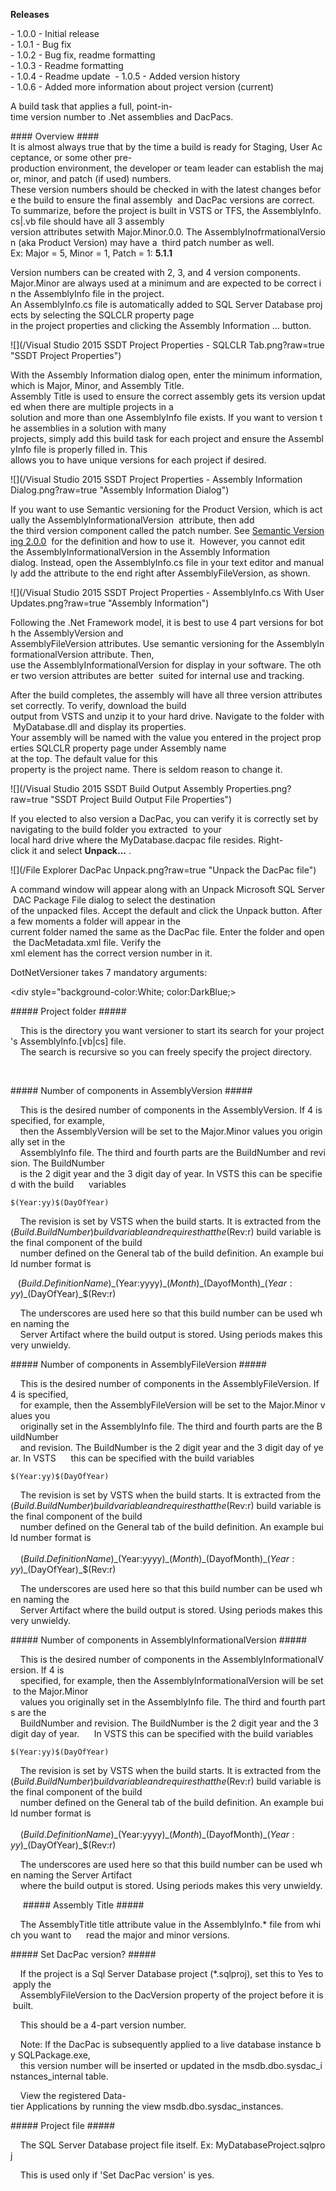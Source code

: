 <b>Releases</b>
 
- 1.0.0 - Initial release  
- 1.0.1 - Bug fix  
- 1.0.2 - Bug fix, readme formatting  
- 1.0.3 - Readme formatting  
- 1.0.4 - Readme update  
- 1.0.5 - Added version history  
- 1.0.6 - Added more information about project version (current)  
 
A build task that applies a full, point-in-time version number to .Net assemblies and DacPacs.
 
#### Overview ####
It is almost always true that by the time a build is ready for Staging, User Acceptance, or some other pre-production environment, the developer or team leader can establish the major, minor, and patch (if used) numbers.  These version numbers should be checked in with the latest changes before the build to ensure the final assembly  and DacPac versions are correct.  
To summarize, before the project is built in VSTS or TFS, the AssemblyInfo.cs|.vb file should have all 3 assembly  version attributes setwith Major.Minor.0.0. The AssemblyInofrmationalVersion (aka Product Version) may have a  third patch number as well.   
Ex: Major = 5, Minor = 1, Patch = 1: <b>5.1.1</b>

Version numbers can be created with 2, 3, and 4 version components.  
Major.Minor are always used at a minimum and are expected to be correct in the AssemblyInfo file in the project. 
An AssemblyInfo.cs file is automatically added to SQL Server Database projects by selecting the SQLCLR property page 
in the project properties and clicking the Assembly Information ... button.

![](/Visual Studio 2015 SSDT Project Properties - SQLCLR Tab.png?raw=true "SSDT Project Properties")

 
With the Assembly Information dialog open, enter the minimum information, which is Major, Minor, and Assembly Title. 
Assembly Title is used to ensure the correct assembly gets its version updated when there are multiple projects in a 
solution and more than one AssemblyInfo file exists. If you want to version the assemblies in a solution with many 
projects, simply add this build task for each project and ensure the AssemblyInfo file is properly filled in. This 
allows you to have unique versions for each project if desired.  

![](/Visual Studio 2015 SSDT Project Properties - Assembly Information Dialog.png?raw=true "Assembly Information Dialog")
 
If you want to use Semantic versioning for the Product Version, which is actually the AssemblyInformationalVersion 
attribute, then add  the third version component called the patch number. See [Semantic Versioning 2.0.0](http://semver.org/) 
for the definition and how to use it. 
However, you cannot edit the AssemblyInformationalVersion in the Assembly Information 
dialog. Instead, open the AssemblyInfo.cs file in your text editor and manually add the attribute to the end right after 
AssemblyFileVersion, as shown. 

![](/Visual Studio 2015 SSDT Project Properties - AssemblyInfo.cs With User Updates.png?raw=true "Assembly Information")
 
 
Following the .Net Framework model, it is best to use 4 part versions for both the AssemblyVersion and 
AssemblyFileVersion attributes. Use semantic versioning for the AssemblyInformationalVersion attribute. Then, 
use the AssemblyInformationalVersion for display in your software. The other two version attributes are better 
suited for internal use and tracking.  
 
After the build completes, the assembly will have all three version attributes set correctly. To verify, download the build 
output from VSTS and unzip it to your hard drive. Navigate to the folder with MyDatabase.dll and display its properties. 
Your assembly will be named with the value you entered in the project properties SQLCLR property page under Assembly name 
at the top. The default value for this  property is the project name. There is seldom reason to change it.

![](/Visual Studio 2015 SSDT Build Output Assembly Properties.png?raw=true "SSDT Project Build Output File Properties")
 
If you elected to also version a DacPac, you can verify it is correctly set by navigating to the build folder you extracted 
to your  local hard drive where the MyDatabase.dacpac file resides. Right-click it and select <b>Unpack...</b> .

![](/File Explorer DacPac Unpack.png?raw=true "Unpack the DacPac file")
 
A command window will appear along with an Unpack Microsoft SQL Server DAC Package File dialog to select the destination  
of the unpacked files. Accept the default and click the Unpack button. After a few moments a folder will appear in the 
current folder named the same as the DacPac file. Enter the folder and open the DacMetadata.xml file. Verify the <DacVersion> 
xml element has the correct version number in it.  
  
DotNetVersioner takes 7 mandatory arguments:
 
<div style="background-color:White; color:DarkBlue;>
 
##### Project folder #####
 
 
 
    This is the directory you want versioner to start its search for your project's AssemblyInfo.[vb|cs] file. 
    The search is recursive so you can freely specify the project directory.
 
   

##### Number of components in AssemblyVersion #####
 
 
    This is the desired number of components in the AssemblyVersion. If 4 is specified, for example, 
    then the AssemblyVersion will be set to the Major.Minor values you originally set in the 
    AssemblyInfo file. The third and fourth parts are the BuildNumber and revision. The BuildNumber 
    is the 2 digit year and the 3 digit day of year. In VSTS this can be specified with the build 
    variables   
      
    $(Year:yy)$(DayOfYear)  
     
    The revision is set by VSTS when the build starts. It is extracted from the $(Build.BuildNumber) 
    build variable and requires that the $(Rev:r) build variable is the final component of the build 
    number defined on the General tab of the build definition. An example build number format is  
      
    $(Build.DefinitionName)\_$(Year:yyyy)\_$(Month)\_$(DayofMonth)\_$(Year:yy)\_$(DayOfYear)\_$(Rev:r)  
 
    The underscores are used here so that this build number can be used when naming the 
    Server Artifact where the build output is stored. Using periods makes this very unwieldy.
 
 

##### Number of components in AssemblyFileVersion #####
 
 
 
    This is the desired number of components in the AssemblyFileVersion. If 4 is specified, 
    for example, then the AssemblyFileVersion will be set to the Major.Minor values you 
    originally set in the AssemblyInfo file. The third and fourth parts are the BuildNumber 
    and revision. The BuildNumber is the 2 digit year and the 3 digit day of year. In VSTS 
    this can be specified with the build variables  
      
    $(Year:yy)$(DayOfYear)
 
    The revision is set by VSTS when the build starts. It is extracted from the $(Build.BuildNumber) 
    build variable and requires that the $(Rev:r) build variable is the final component of the build 
    number defined on the General tab of the build definition. An example build number format is  
    
    $(Build.DefinitionName)\_$(Year:yyyy)\_$(Month)\_$(DayofMonth)\_$(Year:yy)\_$(DayOfYear)\_$(Rev:r)  
   
    The underscores are used here so that this build number can be used when naming the 
    Server Artifact where the build output is stored. Using periods makes this very unwieldy.
 
 

##### Number of components in AssemblyInformationalVersion #####
 
 
 
    This is the desired number of components in the AssemblyInformationalVersion. If 4 is 
    specified, for example, then the AssemblyInformationalVersion will be set to the Major.Minor 
    values you originally set in the AssemblyInfo file. The third and fourth parts are the 
    BuildNumber and revision. The BuildNumber is the 2 digit year and the 3 digit day of year. 
    In VSTS this can be specified with the build variables   
      
    $(Year:yy)$(DayOfYear)  
    
    The revision is set by VSTS when the build starts. It is extracted from the $(Build.BuildNumber) 
    build variable and requires that the $(Rev:r) build variable is the final component of the build 
    number defined on the General tab of the build definition. An example build number format is  
    
    $(Build.DefinitionName)\_$(Year:yyyy)\_$(Month)\_$(DayofMonth)\_$(Year:yy)\_$(DayOfYear)\_$(Rev:r)   
      
    The underscores are used here so that this build number can be used when naming the Server Artifact 
    where the build output is stored. Using periods makes this very unwieldy.
 
 
 
    
##### Assembly Title #####
 
 
 
    The AssemblyTitle title attribute value in the AssemblyInfo.* file from which you want to 
    read the major and minor versions.
 
 

##### Set DacPac version? #####
 
 
 
    If the project is a Sql Server Database project (*.sqlproj), set this to Yes to apply the 
    AssemblyFileVersion to the DacVersion property of the project before it is built.
 
    This should be a 4-part version number.
 
    Note: If the DacPac is subsequently applied to a live database instance by SQLPackage.exe, 
    this version number will be inserted or updated in the msdb.dbo.sysdac_instances_internal table.
 
    View the registered Data-tier Applications by running the view msdb.dbo.sysdac_instances.
 
 

##### Project file #####
 
 
 
    The SQL Server Database project file itself. Ex: MyDatabaseProject.sqlproj  
    
    This is used only if 'Set DacPac version' is yes.
    

</div>
